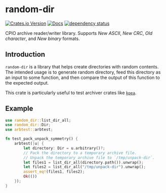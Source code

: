# random-dir

[![Crates.io Version](https://img.shields.io/crates/v/random-dir)](https://crates.io/crates/random-dir)
[![Docs](https://docs.rs/random-dir/badge.svg)](https://docs.rs/random-dir)
[![dependency status](https://deps.rs/repo/github/igankevich/random-dir/status.svg)](https://deps.rs/repo/github/igankevich/random-dir)

CPIO archive reader/writer library. Supports _New ASCII_, _New CRC_, _Old character_, and _New binary_ formats.


## Introduction

`random-dir` is a library that helps create directories with random contents.
The intended usage is to generate random directory,
feed this directory as an input to some function, and
then compare the output of this function to the expected output.

This crate is particularly useful to test archiver crates like [`kpea`](https://docs.rs/kpea).

## Example

```rust
use random_dir::list_dir_all;
use random_dir::Dir;
use arbtest::arbtest;

fn test_pack_unpack_symmetry() {
    arbtest(|u| {
        let directory: Dir = u.arbitrary()?;
        // Pack the directory to a temporary archive file.
        // Unpack the temporary archive file to `/tmp/unpack-dir`.
        let files1 = list_dir_all(directory.path()).unwrap();
        let files2 = list_dir_all("/tmp/unpack-dir").unwrap();
        assert_eq!(files1, files2);
        Ok(())
    });
}
```

